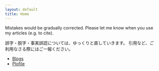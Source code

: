 ```yaml
---
layout: default
title: Home
---
```


Mistakes would be gradually corrected. Please let me know when you use my articles (e.g. to cite).

誤字・脱字・事実誤認については、ゆっくりと直していきます。 
引用など、ご利用なさる際にはご一報ください。

- [Blogs](./blog.html)
- [Plofile](./about.html)
